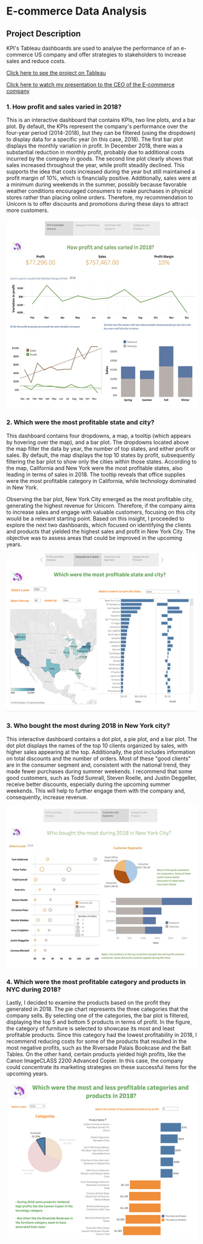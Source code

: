 # E-commerce Data Analysis
## Project Description
KPI's Tableau dashboards are used to analyse the performance of an e-commerce US company and offer strategies to stakeholders to increase sales and reduce costs.

[Click here to see the project on Tableau](https://public.tableau.com/views/E-commerceDataAnalysis_16819218022800/Story1?:language=en-US&publish=yes&:display_count=n&:origin=viz_share_link)

[Click here to watch my presentation to the CEO of the E-commerce company](https://www.loom.com/share/edfeddc138724d25b67004a480d64f62)

### 1. How profit and sales varied in 2018?

This is an interactive dashboard that contains KPIs, two line plots, and a bar plot. By default, the KPIs represent the company's performance over the four-year period (2014-2018), but they can be filtered (using the dropdown) to display data for a specific year (in this case, 2018). The first bar plot displays the monthly variation in profit. In December 2018, there was a substantial reduction in monthly profit, probably due to additional costs incurred by the company in goods. The second line plot clearly shows that sales increased throughout the year, while profit steadily declined. This supports the idea that costs increased during the year but still maintained a profit margin of 10%, which is financially positive. Additionally, sales were at a minimum during weekends in the summer, possibly because favorable weather conditions encouraged consumers to make purchases in physical stores rather than placing online orders. Therefore, my recommendation to Unicorn is to offer discounts and promotions during these days to attract more customers. 

<p align="center">
 
 <img src="https://github.com/jorgeUnas/E-commerce_Data_Analysis/blob/main/How%20profit%20and%20sales%20varied%20in%202018.png" alt="How profit and sales varied in 2018?" height="500"> 
</p>

### 2. Which were the most profitable state and city?


This dashboard contains four dropdowns, a map, a tooltip (which appears by hovering over the map), and a bar plot. The dropdowns located above the map filter the data by year, the number of top states, and either profit or sales. By default, the map displays the top 10 states by profit, subsequently filtering the bar plot to show only the cities within those states. According to the map, California and New York were the most profitable states, also leading in terms of sales in 2018. The tooltip reveals that office supplies were the most profitable category in California, while technology dominated in New York.

Observing the bar plot, New York City emerged as the most profitable city, generating the highest revenue for Unicorn. Therefore, if the company aims to increase sales and engage with valuable customers, focusing on this city would be a relevant starting point. Based on this insight, I proceeded to explore the next two dashboards, which focused on identifying the clients and products that yielded the highest sales and profit in New York City. The objective was to assess areas that could be improved in the upcoming years.

 <img src="https://github.com/jorgeUnas/E-commerce_Data_Analysis/blob/main/Which%20were%20the%20most%20profitable%20state%20and%20city.png" alt="Which were the most profitable state and city?"> 

### 3. Who bought the most during 2018 in New York city? 

This interactive dashboard contains a dot plot, a pie plot, and a bar plot. The dot plot displays the names of the top 10 clients organized by sales, with higher sales appearing at the top. Additionally, the plot includes information on total discounts and the number of orders. Most of these "good clients" are in the consumer segment and, consistent with the national trend, they made fewer purchases during summer weekends. I recommend that some good customers, such as Todd Sumrall, Steven Roelle, and Justin Deggeller, receive better discounts, especially during the upcoming summer weekends. This will help to further engage them with the company and, consequently, increase revenue.

 <img src="https://github.com/jorgeUnas/E-commerce_Data_Analysis/blob/main/Who%20bought%20the%20most%20during%202018%20in%20New%20York%20city.png" alt="Who bought the most during 2018 in New York city?"> 

### 4. Which were the most profitable category and products in NYC during 2018?

Lastly, I decided to examine the products based on the profit they generated in 2018. The pie chart represents the three categories that the company sells. By selecting one of the categories, the bar plot is filtered, displaying the top 5 and bottom 5 products in terms of profit. In the figure, the category of furniture is selected to showcase its most and least profitable products. Since this category had the lowest profitability in 2018, I recommend reducing costs for some of the products that resulted in the most negative profits, such as the Riversade Palais Bookcase and the Balt Tables. On the other hand, certain products yielded high profits, like the Canon ImageCLASS 2200 Advanced Copier. In this case, the company could concentrate its marketing strategies on these successful items for the upcoming years.

 <img src="https://github.com/jorgeUnas/E-commerce_Data_Analysis/blob/main/categories%20and%20products.png" alt="Which were the most profitable category and products in NYC during 2018?"> 
